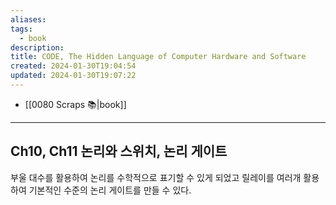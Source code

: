 ```yaml
---
aliases: 
tags:
  - book
description: 
title: CODE, The Hidden Language of Computer Hardware and Software
created: 2024-01-30T19:04:54
updated: 2024-01-30T19:07:22
---
```

- [[0080 Scraps 📚|book]]
---

## Ch10, Ch11 논리와 스위치, 논리 게이트

부울 대수를 활용하여 논리를 수학적으로 표기할 수 있게 되었고 릴레이를 여러개 활용하여 기본적인 수준의 논리 게이트를 만들 수 있다.
